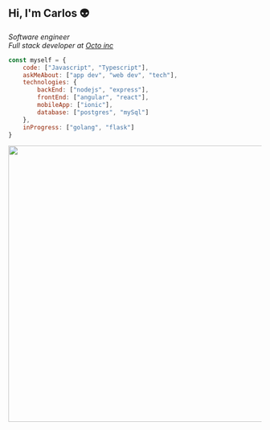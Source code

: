 ## Hi, I'm Carlos :alien:

<p>
 <em>
   Software engineer<br>
   Full stack developer at <a href="https://octo.is/">Octo inc</a><br>
  </em>
</p>

```javascript
const myself = {
    code: ["Javascript", "Typescript"],
    askMeAbout: ["app dev", "web dev", "tech"],
    technologies: {
        backEnd: ["nodejs", "express"],
        frontEnd: ["angular", "react"],
        mobileApp: ["ionic"],
        database: ["postgres", "mySql"]
    },
    inProgress: ["golang", "flask"]
}
```
<p align="center">
 <img src="https://media.giphy.com/media/TgyJebqyMtPrOxiPdk/giphy.gif" width="550">
</p>

<!--
**carlosBrown97/carlosBrown97** is a ✨ _special_ ✨ repository because its `README.md` (this file) appears on your GitHub profile.

Here are some ideas to get you started:

- 🔭 I’m currently working on ...
- 🌱 I’m currently learning ...
- 👯 I’m looking to collaborate on ...
- 🤔 I’m looking for help with ...
- 💬 Ask me about ...
- 📫 How to reach me: ...
- 😄 Pronouns: ...
- ⚡ Fun fact: ...
-->
